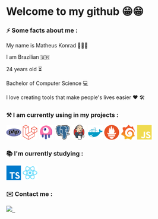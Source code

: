 # Welcome to my github 😁😁
### ⚡  Some facts about me : 
My name is Matheus Konrad 🙋🏻‍♂️

I am Brazilian  🇧🇷

24 years old ⏳

Bachelor of Computer Science 💻

I love creating tools that make people's lives easier ❤️ 🛠️

### ⚒️ I am currently using in my projects :
<div>
<img src="https://raw.githubusercontent.com/devicons/devicon/refs/heads/master/icons/php/php-original.svg" alt="PHP" style="width:40px">
<img src="https://raw.githubusercontent.com/devicons/devicon/refs/heads/master/icons/laravel/laravel-original.svg" alt="Laravel" style="width:40px">
<img src="https://raw.githubusercontent.com/devicons/devicon/refs/heads/master/icons/livewire/livewire-original.svg" alt="Livewire" style="width:40px">
<img src="https://raw.githubusercontent.com/devicons/devicon/refs/heads/master/icons/postgresql/postgresql-original.svg" alt="PostgreSQL" style="width:40px">
<img src="https://raw.githubusercontent.com/devicons/devicon/refs/heads/master/icons/jenkins/jenkins-original.svg" alt="Jenkins" style="width:40px">
<img src="https://raw.githubusercontent.com/devicons/devicon/refs/heads/master/icons/docker/docker-plain.svg" alt="Docker" style="width:40px">
<img src="https://raw.githubusercontent.com/devicons/devicon/refs/heads/master/icons/prometheus/prometheus-original.svg" alt="Prometheus" style="width:40px">
<img src="https://raw.githubusercontent.com/devicons/devicon/refs/heads/master/icons/grafana/grafana-original.svg" alt="Grafana" style="width:40px">
<img src="https://raw.githubusercontent.com/devicons/devicon/master/icons/javascript/javascript-plain.svg" alt="Javascript" style="width:40px">
</div>

### 📚 I'm currently studying :
<div>
<img src="https://raw.githubusercontent.com/devicons/devicon/master/icons/typescript/typescript-original.svg" alt="Typescript" style="width:40px">
<img src="https://raw.githubusercontent.com/devicons/devicon/master/icons/react/react-original.svg" alt="React" style="width:40px">
</div>

### ✉️ Contact me :
<div>
<a href="https://www.linkedin.com/in/matheus-konrad-xavier-b62b841b8/">
<img src="https://img.shields.io/badge/LinkedIn-0077B5?style=for-the-badge&logo=linkedin&logoColor=white">
</a>
<a href="https://www.instagram.com/matheus_konradx/">
<img src="https://img.shields.io/badge/Instagram-E4405F?style=for-the-badge&logo=instagram&logoColor=white" alt="">
</a>
<a href="mailto:matheuskonradxavier@hotmail.com">
<img src="https://img.shields.io/badge/Microsoft_Outlook-0078D4?style=for-the-badge&logo=microsoft-outlook&logoColor=white" alt="">
</a>
</div>
